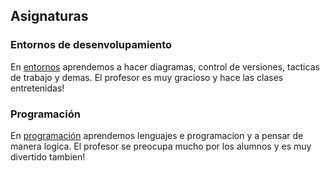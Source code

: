 ## Asignaturas

### Entornos de desenvolupamiento

En [entornos](ED.md) aprendemos a hacer diagramas, control de versiones, tacticas de trabajo y demas. El profesor es muy gracioso y hace las clases entretenidas!

### Programación
En [programación](Prog.md) aprendemos lenguajes e programacion y a pensar de manera logica. El profesor se preocupa mucho por los alumnos y es muy divertido tambien!
